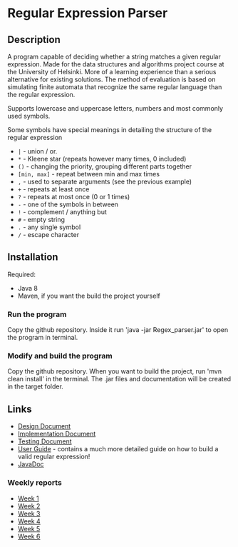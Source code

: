 Regular Expression Parser
=========================

Description
-----------
A program capable of deciding whether a string matches a given regular expression. Made for the data structures and algorithms project course at the University of Helsinki. More of a learning experience than a serious alternative for existing solutions. The method of evaluation is based on simulating finite automata that recognize the same regular language than the regular expression.

Supports lowercase and uppercase letters, numbers and most commonly used symbols. 

Some symbols have special meanings in detailing the structure of the regular expression 

* `|` - union / or.
* `*` - Kleene star (repeats however many times, 0 included)
* `()` - changing the priority, grouping different parts together
* `[min, max]` - repeat between min and max times
* `,` - used to separate arguments (see the previous example)
* `+` - repeats at least once
* `?` - repeats at most once (0 or 1 times)
* `-` - one of the symbols in between
* `!` - complement / anything but 
* `#` - empty string
* `.` - any single symbol
* `/` - escape character

Installation
------------
Required: 
* Java 8
* Maven, if you want the build the project yourself

### Run the program
Copy the github repository. Inside it run 'java -jar Regex_parser.jar' to open the program in terminal. 

### Modify and build the program
Copy the github repository. When you want to build the project, run 'mvn clean install' in the terminal. The .jar files and documentation will be created in the target folder. 

Links
-----

* [Design Document](documentation/design_document.md)
* [Implementation Document](documentation/implementation_document.md)
* [Testing Document](documentation/testing_document.md)
* [User Guide](documentation/user_guide.md) - contains a much more detailed guide on how to build a valid regular expression!
* [JavaDoc](https://htmlpreview.github.io/?https://github.com/anonOstrich/regex_parser/blob/master/regex_parser/apidocs/overview-summary.html) 

### Weekly reports 

* [Week 1](documentation/weekly_reports/week1.md)
* [Week 2](documentation/weekly_reports/week2.md)
* [Week 3](documentation/weekly_reports/week3.md)
* [Week 4](documentation/weekly_reports/week4.md)
* [Week 5](documentation/weekly_reports/week5.md)
* [Week 6](documentation/weekly_reports/week6.md)
